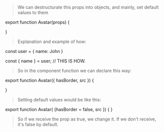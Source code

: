 > We can destructurate this props into objects, and mainly, set default values to them

export function Avatar(props) {

}


> Explanation and example of how:

const user = { name: John }

const { name } = user; // THIS IS HOW.

> So in the component function we can declare this way:

export function Avatar({ hasBorder, src }) {

}


> Setting default values would be like this:

export function Avatar( {hasBorder = false, src }) {
}

> So if we receive the prop as true, we change it. If we don't receive, it's false by default.